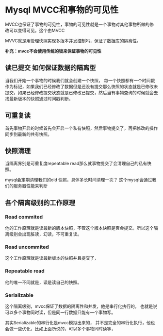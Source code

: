 # Mysql MVCC和事物的可见性

MVCC也保证了事物的可见性，事物的可见性就是一个事物对其他事物所做的修改可以变得可见。这个由MVCC

MVVC就是用管理快照实现多版本并发控制吗，保证了数据库的隔离性。

**补充：mvcc不会使用传统的锁来保证事物的可见性**

## 读已提交 如何保证数据的隔离型

当我们开始一个事物的时候我们就会创建一个快照， 每一个快照都有一个时间戳作为标记，如果我们已经修改了数据但是还没有提交那么快照的状态就是已修改未提交，如果已经修改提交状态就是已修改已提交，然后当有事物查询的时候就会去找最新版本的快照通过时间戳判断。

## 可重复读

首先事物开启的时候首先会开启一个私有快照，然后事物提交了，再把修改的操作同步到最新的共有快照。

## 快照清理

当隔离界别是可重复度repeatable read那么就事物提交了会清理自己的私有快照。

mysql会定期清理我们的old 快照，具体多长时间清理一次？ 这个mysql会通过我们的服务器性能来判断

## 各个隔离级别的工作原理

### Read commited

他的工作原理就是读最新的版本快照，不管这个版本快照是否会提交。所以这个隔离级别会出现脏读，幻读，不可重复读。

### Read uncommited

这个工作原理就是读最新版本的快照并且提交了，

### Repeatable read

他的唯一不同就是，读是读自己的快照。

### Serializable

这个隔离级别，mvcc保证了数据的隔离性和并发，他是串行化执行的， 也就是说可以多个事物同时读，但是同一行数据只能有一个事物写。

其实Serializable的串行化是mvcc模拟出来的，  并不是完全的串行化执行，他也会做一些优化，比如上面所说的，可以多个事物同时读等，